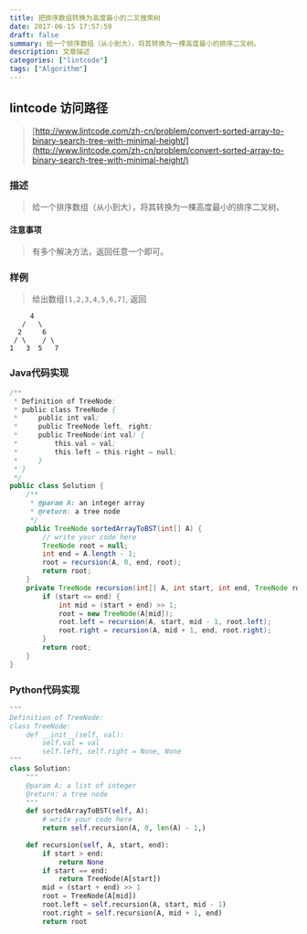 ```yaml
---
title: 把排序数组转换为高度最小的二叉搜索树
date: 2017-06-15 17:57:59
draft: false
summary: 给一个排序数组（从小到大），将其转换为一棵高度最小的排序二叉树。
description: 文章描述
categories: ["lintcode"]
tags: ["Algorithm"]
---
```



## lintcode 访问路径

> [http://www.lintcode.com/zh-cn/problem/convert-sorted-array-to-binary-search-tree-with-minimal-height/](http://www.lintcode.com/zh-cn/problem/convert-sorted-array-to-binary-search-tree-with-minimal-height/)

### 描述

> 给一个排序数组（从小到大），将其转换为一棵高度最小的排序二叉树。

#### 注意事项

> 有多个解决方法，返回任意一个即可。

### 样例

> 给出数组`[1,2,3,4,5,6,7]`, 返回
> 
```
     4
   /   \
  2     6
 / \    / \
1   3  5   7
```

### Java代码实现

```java
/**
 * Definition of TreeNode:
 * public class TreeNode {
 *     public int val;
 *     public TreeNode left, right;
 *     public TreeNode(int val) {
 *         this.val = val;
 *         this.left = this.right = null;
 *     }
 * }
 */ 
public class Solution {
    /**
     * @param A: an integer array
     * @return: a tree node
     */
    public TreeNode sortedArrayToBST(int[] A) {  
        // write your code here
        TreeNode root = null;
        int end = A.length - 1;
        root = recursion(A, 0, end, root);
        return root;
    }
    private TreeNode recursion(int[] A, int start, int end, TreeNode root) {
        if (start <= end) {
            int mid = (start + end) >> 1;
            root = new TreeNode(A[mid]);
            root.left = recursion(A, start, mid - 1, root.left);
            root.right = recursion(A, mid + 1, end, root.right);
        }
        return root;
    }
}
```

### Python代码实现

```python
"""
Definition of TreeNode:
class TreeNode:
    def __init__(self, val):
        self.val = val
        self.left, self.right = None, None
"""
class Solution:
    """
    @param A: a list of integer
    @return: a tree node
    """
    def sortedArrayToBST(self, A):
        # write your code here
        return self.recursion(A, 0, len(A) - 1,)
        
    def recursion(self, A, start, end):
        if start > end:
            return None
        if start == end:
            return TreeNode(A[start])
        mid = (start + end) >> 1
        root = TreeNode(A[mid])
        root.left = self.recursion(A, start, mid - 1)
        root.right = self.recursion(A, mid + 1, end)
        return root
```
